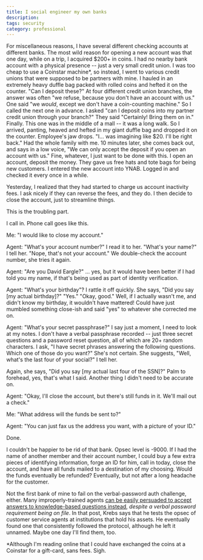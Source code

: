 ```yaml
---
title: I social engineer my own banks
description:
tags: security
category: professional
---
```


For miscellaneous reasons, I have several different checking accounts at different banks. The most wild reason for opening a new account
was that one day, while on a trip, I acquired $200+ in coins. I had no nearby bank account with a physical presence -- just a very small credit union.
I was too cheap to use a Coinstar machine*, so instead, I went to various credit unions that were supposed to be partners with mine. I hauled in an extremely heavy duffle bag packed with rolled coins and hefted it on the counter. "Can I deposit these?" At four different credit union branches, the answer was often
"we refuse, because you don't have an account with us." One said "we _would_, except we don't have a coin-counting machine." So I called the next one in advance.
I asked "can I deposit coins into my partner credit union through your branch?" They said "Certainly! Bring them on in." Finally. This one was in the middle of a mall -- it was a long walk.
So I arrived, panting, heaved and hefted in my giant duffle bag and dropped it on the counter. Employee's jaw drops. "I... was imagining like $20. I'll be right back." Had the whole
family with me. 10 minutes later, she comes back out, and says in a low voice, "We can only accept the deposit if you open an account with us." Fine, whatever, I just want to be done
with this. I open an account, deposit the money. They gave us free hats and tote bags for being new customers. I entered the new account into YNAB. Logged in and checked it every once in a while.

Yesterday, I realized that they had started to charge us account inactivity fees. I ask nicely if they can reverse the fees, and they do. I then decide to close the account, just to streamline things.

This is the troubling part.

I call in. Phone call goes like this.

Me: "I would like to close my account."

Agent: "What's your account number?" I read it to her. "What's your name?" I tell her. "Nope, that's not your account." We double-check the account number, she tries it again.

Agent: "Are you David Eargle?" ... yes, but it would have been better if I had told you my name, if that's being used as part of identity verification.

Agent: "What's your birthday"? I rattle it off quickly. She says, "Did you say [my actual birthday]?" "Yes." "Okay, good." Well, if I actually wasn't me, and didn't know my birthday, it wouldn't have mattered! Could have just mumbled something close-ish and said "yes" to whatever she corrected me on.

Agent: "What's your secret passphrase?" I say just a moment, I need to look at my notes. I don't have a verbal passphrase recorded -- just three secret questions and a password
reset question, all of which are 20+ random characters. I ask, "I have secret phrases answering the following questions. Which one of those do you want?" She's not certain. She suggests, "Well, what's the last four of your social?" I tell her.

Again, she says, "Did you say [my actual last four of the SSN]?" Palm to forehead, yes, that's what I said. Another thing I didn't need to be accurate on.

Agent: "Okay, I'll close the account, but there's still funds in it. We'll mail out a check."

Me: "What address will the funds be sent to?"

Agent: "You can just fax us the address you want, with a picture of your ID."

Done.

I couldn't be happier to be rid of that bank. Opsec level is -9000. If I had the name of another member and their account number, I could buy a few extra pieces
of identifying information, forge an ID for him, call in today, close the account, and have all funds mailed to a destination of my choosing. Would the funds eventually
be refunded? Eventually, but not after a long headache for the customer.

Not the first bank of mine to fail on the verbal-password auth challenge, either. Many improperly-trained agents [can be easily persuaded to accept answers to knowledge-based questions instead](https://krebsonsecurity.com/2017/11/simple-banking-security-tip-verbal-passwords/), _despite a verbal password requirement being on file_. In that post,  Krebs says that he tests the opsec of customer service agents at institutions that hold his assets. He eventually found one that consistently followed the protocol, although
he left it unnamed. Maybe one day I'll find them, too.

\*Although I'm reading online that I could have exchanged the coins at a Coinstar for a gift-card, sans fees. Sigh.
